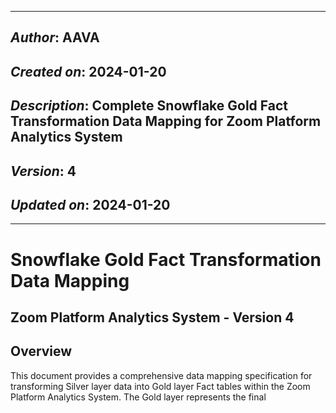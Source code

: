 _____________________________________________
## *Author*: AAVA
## *Created on*: 2024-01-20
## *Description*: Complete Snowflake Gold Fact Transformation Data Mapping for Zoom Platform Analytics System
## *Version*: 4
## *Updated on*: 2024-01-20
_____________________________________________

# Snowflake Gold Fact Transformation Data Mapping
## Zoom Platform Analytics System - Version 4

## Overview

This document provides a comprehensive data mapping specification for transforming Silver layer data into Gold layer Fact tables within the Zoom Platform Analytics System. The Gold layer represents the final